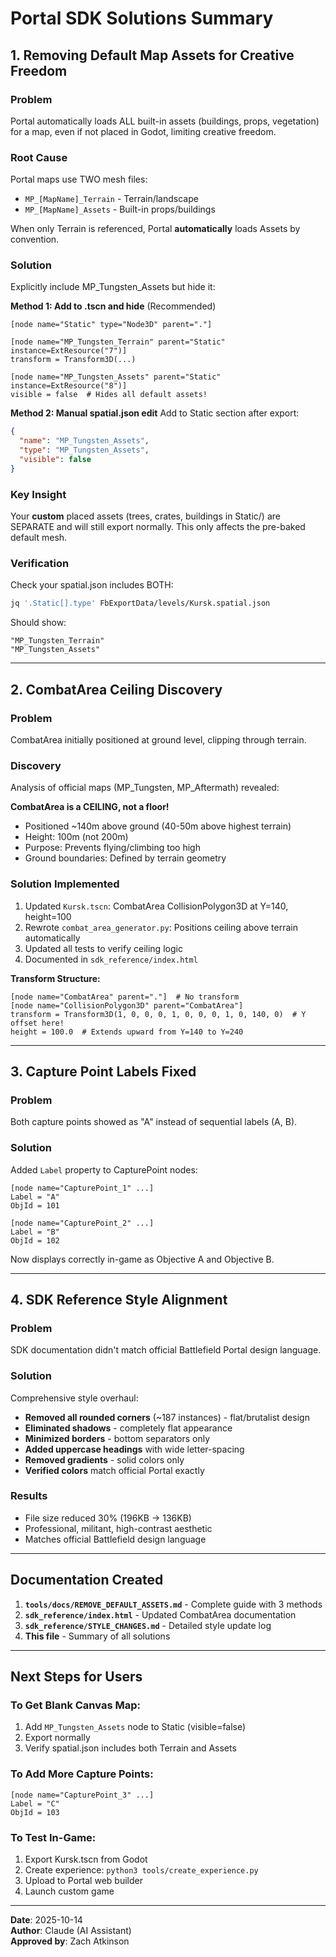 # Portal SDK Solutions Summary

## 1. Removing Default Map Assets for Creative Freedom

### Problem
Portal automatically loads ALL built-in assets (buildings, props, vegetation) for a map, even if not placed in Godot, limiting creative freedom.

### Root Cause
Portal maps use TWO mesh files:
- `MP_[MapName]_Terrain` - Terrain/landscape
- `MP_[MapName]_Assets` - Built-in props/buildings

When only Terrain is referenced, Portal **automatically** loads Assets by convention.

### Solution
Explicitly include MP_Tungsten_Assets but hide it:

**Method 1: Add to .tscn and hide** (Recommended)
```gdscript
[node name="Static" type="Node3D" parent="."]

[node name="MP_Tungsten_Terrain" parent="Static" instance=ExtResource("7")]
transform = Transform3D(...)

[node name="MP_Tungsten_Assets" parent="Static" instance=ExtResource("8")]
visible = false  # Hides all default assets!
```

**Method 2: Manual spatial.json edit**
Add to Static section after export:
```json
{
  "name": "MP_Tungsten_Assets",
  "type": "MP_Tungsten_Assets",
  "visible": false
}
```

### Key Insight
Your **custom** placed assets (trees, crates, buildings in Static/) are SEPARATE and will still export normally. This only affects the pre-baked default mesh.

### Verification
Check your spatial.json includes BOTH:
```bash
jq '.Static[].type' FbExportData/levels/Kursk.spatial.json
```

Should show:
```
"MP_Tungsten_Terrain"
"MP_Tungsten_Assets"
```

---

## 2. CombatArea Ceiling Discovery

### Problem
CombatArea initially positioned at ground level, clipping through terrain.

### Discovery
Analysis of official maps (MP_Tungsten, MP_Aftermath) revealed:

**CombatArea is a CEILING, not a floor!**
- Positioned ~140m above ground (40-50m above highest terrain)
- Height: 100m (not 200m)
- Purpose: Prevents flying/climbing too high
- Ground boundaries: Defined by terrain geometry

### Solution Implemented
1. Updated `Kursk.tscn`: CombatArea CollisionPolygon3D at Y=140, height=100
2. Rewrote `combat_area_generator.py`: Positions ceiling above terrain automatically
3. Updated all tests to verify ceiling logic
4. Documented in `sdk_reference/index.html`

**Transform Structure:**
```gdscript
[node name="CombatArea" parent="."]  # No transform
[node name="CollisionPolygon3D" parent="CombatArea"]
transform = Transform3D(1, 0, 0, 0, 1, 0, 0, 0, 1, 0, 140, 0)  # Y offset here!
height = 100.0  # Extends upward from Y=140 to Y=240
```

---

## 3. Capture Point Labels Fixed

### Problem
Both capture points showed as "A" instead of sequential labels (A, B).

### Solution
Added `Label` property to CapturePoint nodes:

```gdscript
[node name="CapturePoint_1" ...]
Label = "A"
ObjId = 101

[node name="CapturePoint_2" ...]
Label = "B"
ObjId = 102
```

Now displays correctly in-game as Objective A and Objective B.

---

## 4. SDK Reference Style Alignment

### Problem
SDK documentation didn't match official Battlefield Portal design language.

### Solution
Comprehensive style overhaul:
- **Removed all rounded corners** (~187 instances) - flat/brutalist design
- **Eliminated shadows** - completely flat appearance
- **Minimized borders** - bottom separators only
- **Added uppercase headings** with wide letter-spacing
- **Removed gradients** - solid colors only
- **Verified colors** match official Portal exactly

### Results
- File size reduced 30% (196KB → 136KB)
- Professional, militant, high-contrast aesthetic
- Matches official Battlefield design language

---

## Documentation Created

1. **`tools/docs/REMOVE_DEFAULT_ASSETS.md`** - Complete guide with 3 methods
2. **`sdk_reference/index.html`** - Updated CombatArea documentation
3. **`sdk_reference/STYLE_CHANGES.md`** - Detailed style update log
4. **This file** - Summary of all solutions

---

## Next Steps for Users

### To Get Blank Canvas Map:
1. Add `MP_Tungsten_Assets` node to Static (visible=false)
2. Export normally
3. Verify spatial.json includes both Terrain and Assets

### To Add More Capture Points:
```gdscript
[node name="CapturePoint_3" ...]
Label = "C"
ObjId = 103
```

### To Test In-Game:
1. Export Kursk.tscn from Godot
2. Create experience: `python3 tools/create_experience.py`
3. Upload to Portal web builder
4. Launch custom game

---

**Date**: 2025-10-14  
**Author**: Claude (AI Assistant)  
**Approved by**: Zach Atkinson
